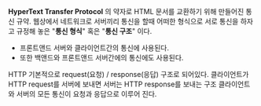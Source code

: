 **HyperText Transfer Protocol** 의 약자로 HTML 문서를 교환하기 위해 만들어진 통신 규약.
웹상에서 네트워크로 서버끼리 통신을 할때 어떠한 형식으로 서로 통신을 하자고 규정해 놓은 "**통신 형식**" 혹은 "**통신 구조**" 이다. 
- 프론트앤드 서버와 클라이언트간의 통신에 사용된다. 
- 또한 백앤드와 프론트앤드 서버간에의 통신에도 사용된다.

HTTP 기본적으로 request(요청) / response(응답) 구조로 되어있다. 
클라이언트가 HTTP request를 서버에 보내면 서버는 HTTP response를 보내는 구조 클라이언트와 서버의 모든 통신이 요청과 응답으로 이루어 진다.

